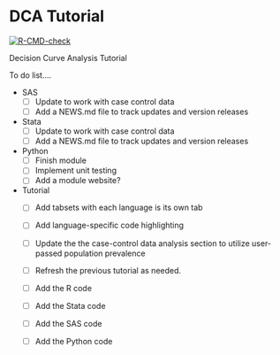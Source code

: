 # DCA Tutorial

<!-- badges: start -->
[![R-CMD-check](https://github.com/ddsjoberg/dca.tutorial/workflows/R-CMD-check/badge.svg)](https://github.com/ddsjoberg/dca.tutorial/actions)
<!-- badges: end -->

Decision Curve Analysis Tutorial 

To do list....
- SAS
    - [ ] Update to work with case control data
    - [ ] Add a NEWS.md file to track updates and version releases
- Stata
    - [ ] Update to work with case control data
    - [ ] Add a NEWS.md file to track updates and version releases
- Python
    - [ ] Finish module
    - [ ] Implement unit testing
    - [ ] Add a module website?
- Tutorial
    - [ ] Add tabsets with each language is its own tab
    - [ ] Add language-specific code highlighting
    - [ ] Update the the case-control data analysis section to utilize user-passed population prevalence
    - [ ] Refresh the previous tutorial as needed.
    - [ ] Add the R code
    - [ ] Add the Stata code
    - [ ] Add the SAS code
    - [ ] Add the Python code

